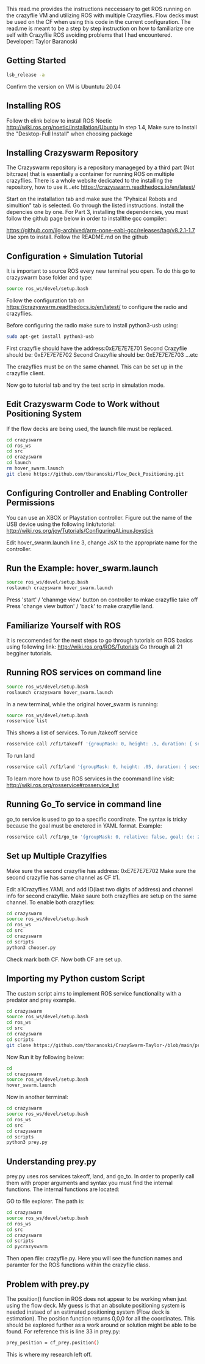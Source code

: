 This read.me provides the instructions neccessary to get ROS running on the crazyflie VM and utilizing ROS with multiple Crazyflies. 
Flow decks must be used on the CF when using this code in the current configuration.
The read.me is meant to be a step by step instruction on how to familiarize one self with Crazyflie ROS avoiding problems that I had encountered.
Developer: Taylor Baranoski

## Getting Started

```sh
lsb_release -a
```
Confirm the version on VM is Ubuntutu 20.04

## Installing ROS

Follow th elink below to install ROS Noetic
http://wiki.ros.org/noetic/Installation/Ubuntu
In step 1.4, Make sure to Install the "Desktop-Full Install" when choosing package

## Installing Crazyswarm Repository
The Crazyswarm repository is a repository manageged by a third part (Not bitcraze) that is essentially a container for running ROS on multiple crazyflies.
There is a whole website dedicated to the installing the repository, how to use it...etc
https://crazyswarm.readthedocs.io/en/latest/

Start on the installation tab and make sure the "Pyhsical Robots and simultion" tab is selected. Go through the listed instructions. Install the depencies one by one.
For Part 3, installing the dependencies, you must follow the github page below in order to installthe gcc compiler:

https://github.com/ilg-archived/arm-none-eabi-gcc/releases/tag/v8.2.1-1.7
Use xpm to install. Follow the README.md on the github

## Configuration + Simulation Tutorial
It is important to source ROS every new terminal you open. To do this go to crazyswarm base folder and type:
```sh
source ros_ws/devel/setup.bash
```
Follow the configuration tab on https://crazyswarm.readthedocs.io/en/latest/ to configure the radio and crazyflies.

Before configuring the radio make sure to install python3-usb using:
```sh
sudo apt-get install python3-usb
```

First crazyflie should have the address:0xE7E7E7E701
Second Crazyflie should be: 0xE7E7E7E702
Second Crazyflie should be: 0xE7E7E7E703 
...etc

The crazyflies must be on the same channel. This can be set up in the crazyflie client.

Now go to tutorial tab and try the test scrip in simulation mode.

## Edit Crazyswarm Code to Work without Positioning System
If the flow decks are being used, the launch file must be replaced.
```sh
cd crazyswarm
cd ros_ws
cd src
cd crazyswarm
cd launch
rm hover_swarm.launch
git clone https://github.com/tbaranoski/Flow_Deck_Positioning.git
```
## Configuring Controller and Enabling Controller Permissions
You can use an XBOX or Playstation controller.
Figure out the name of the USB device using the following link/tutorial:
http://wiki.ros.org/joy/Tutorials/ConfiguringALinuxJoystick

Edit hover_swarm.launch line 3,
change JsX to the appropriate name for the controller.

## Run the Example: hover_swarm.launch
```sh
source ros_ws/devel/setup.bash
roslaunch crazyswarm hover_swarm.launch
```
Press 'start' / 'chanmge view' button on controller to mkae crazyflie take off
Press 'change view button' / 'back' to make crazyflie land.

## Familiarize Yourself with ROS
It is reccomended for the next steps to go through tutorials on ROS basics using following link:
http://wiki.ros.org/ROS/Tutorials
Go through all 21 begginer tutorials.

## Running ROS services on command line
```sh
source ros_ws/devel/setup.bash
roslaunch crazyswarm hover_swarm.launch
```

In a new terminal, while the original hover_swarm is running:
```sh
source ros_ws/devel/setup.bash
rosservice list
```
This shows a list of services.
To run /takeoff service
```sh
rosservice call /cf1/takeoff '{groupMask: 0, height: .5, duration: { secs: 3, nsecs: 5}'}
```
To run land
```sh
rosservice call /cf1/land '{groupMask: 0, height: .05, duration: { secs: 3, nsecs: 5}'}
```

To learn more how to use ROS services in the coommand line visit:
http://wiki.ros.org/rosservice#rosservice_list

## Running Go_To service in command line
go_to service is used to go to a specific coordinate. The syntax is tricky because the goal must be enetered in YAML format.
Example:
```sh
rosservice call /cf1/go_to '{groupMask: 0, relative: false, goal: {x: 2.0, y: 2.3, z: 2.8}, yaw: 0.0, duration: { secs: 4, nsecs: 5}'}
```

## Set up Multiple Crazylfies
Make sure the second crazyflie has address: 0xE7E7E7E702
Make sure the second crazyflie has same channel as CF #1.

Edit allCrazyflies.YAML and add ID(last two digits of address) and channel info for second crazyflie. Make saure both crazyflies are setup on the same channel.
To enable both crazyflies:
```sh
cd crazyswarm
source ros_ws/devel/setup.bash
cd ros_ws
cd src
cd crazyswarm
cd scripts
python3 chooser.py
```
Check mark both CF. Now both CF are set up.
 
 ## Importing my Python custom Script
 The custom script aims to implement ROS service functionality with a predator and prey example.
 ```sh
cd crazyswarm
source ros_ws/devel/setup.bash
cd ros_ws
cd src
cd crazyswarm
cd scripts
git clone https://github.com/tbaranoski/CrazySwarm-Taylor-/blob/main/prey.py
```
Now Run it by following below:

```sh
cd
cd crazyswarm
source ros_ws/devel/setup.bash
hover_swarm.launch
```

Now in another terminal:
```sh
cd crazyswarm
source ros_ws/devel/setup.bash
cd ros_ws
cd src
cd crazyswarm
cd scripts
python3 prey.py
```
## Understanding prey.py
prey.py uses ros services takeoff, land, and go_to. In order to properlly call them with proper arguments and syntax you must find the internal functions. The internal functions are located:

GO to file explorer. The path is:
 ```sh
cd crazyswarm
source ros_ws/devel/setup.bash
cd ros_ws
cd src
cd crazyswarm
cd scripts
cd pycrazyswarm
```
Then open file: crazyflie.py. Here you will see the function names and paramter for the ROS functions within the crazyflie class.

## Problem with prey.py
The position() function in ROS does not appear to be working  when just using the flow deck. My guess is that an absolute positioning system is needed instaed of an estimated positioning system (Flow deck is estimation).
The position function returns 0,0,0 for all the coordinates. This should be explored further as a work around or solution might be able to be found. 
For reference this is line 33 in prey.py:
```sh
prey_position = cf_prey.position()
```

This is where my research left off.
